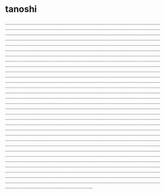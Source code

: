 # tanoshi

..........................................................................................................................................................................................................................................................................................................................................................................................................................................................................................................................................................................................................................................................................................................................................................................................................................................................................................................................................................................................................................................................................................................................................................................................................................................................................................................................................................................................................................................................................................................................................................................................................................................................................................................................................................................................................................................................................................................................................................................................................................................................................................................................................................................................................................................................................................................................................................................................................................................................................................................................................................................................................................................................................................................................................................................................................................................................................................................................................................................................................................................................................................................................................................................................................................................................................................................................................................................................................................................................................................................................................................................................................................................................................................................................................................................................................................................................................................................................................................................................................................................................................